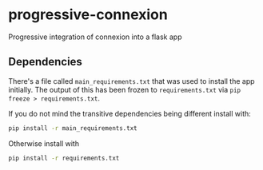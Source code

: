 # progressive-connexion
Progressive integration of connexion into a flask app

## Dependencies

There's a file called `main_requirements.txt` that was used to install the app initially.
The output of this has been frozen to `requirements.txt` via `pip freeze > requirements.txt`.

If you do not mind the transitive dependencies being different install with:

```bash
pip install -r main_requirements.txt
```

Otherwise install with
```bash
pip install -r requirements.txt
```

